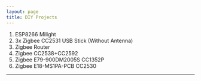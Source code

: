 ```yaml
---
layout: page
title: DIY Projects
---
```


1. ESP8266 Milight 
2. 3x Zigbee CC2531 USB Stick (Without Antenna)
3. Zigbee Router
4. Zigbee CC2538+CC2592
5. Zigbee E79-900DM2005S CC1352P
6. Zigbee E18-MS1PA-PCB CC2530

---
